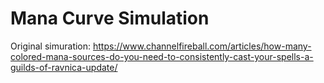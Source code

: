 # Mana Curve Simulation 

Original simuration: https://www.channelfireball.com/articles/how-many-colored-mana-sources-do-you-need-to-consistently-cast-your-spells-a-guilds-of-ravnica-update/

